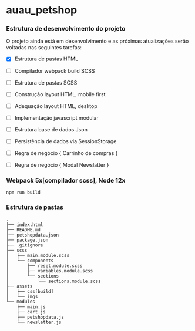 # auau_petshop

### Estrutura de desenvolvimento do projeto

O projeto ainda está em desenvolvimento e as próximas atualizações serão voltadas nas seguintes tarefas:

- [x] Estrutura de pastas HTML
- [ ] Compilador webpack build SCSS
- [ ] Estrutura de pastas SCSS
- [ ] Construção layout HTML, mobile first
- [ ] Adequação layout HTML, desktop
- [ ] Implementação javascript modular
- [ ] Estrutura base de dados Json
- [ ] Persistência de dados via SessionStorage
- [ ] Regra de negócio { Carrinho de compras }
- [ ] Regra de negócio { Modal Newslatter }


### Webpack 5x[compilador scss], Node 12x

```
npm run build
```

### Estrutura de pastas
```
.
├── index.html
├── README.md
├── petshopdata.json
├── package.json
├── .gitignore
├── scss
│   ├── main.module.scss
│   └── components
│       ├── reset.module.scss
│       ├── variables.module.scss
│       └── sections
│           └── sections.module.scss
├── assets
│   ├── css[build]
│   └── imgs
└── modules
    ├── main.js
    ├── cart.js
    ├── petshopdata.js
    └── newsletter.js
```